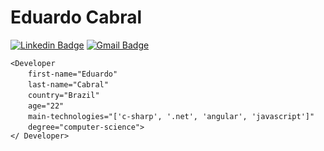 # Eduardo Cabral
[![Linkedin Badge](https://img.shields.io/badge/-eduardosbcabral-blue?style=flat-square&logo=Linkedin&logoColor=white&link=https://www.linkedin.com/in/eduardosbcabral/)](https://www.linkedin.com/in/eduardosbcabral/)
[![Gmail Badge](https://img.shields.io/badge/-eduardosbcabral@gmail.com-c14438?style=flat-square&logo=Gmail&logoColor=white&link=mailto:eduardosbcabral@gmail.com)](mailto:eduardosbcabral@gmail.com)

`<Developer`  
  `first-name="Eduardo"`   
  `last-name="Cabral"`   
  `country="Brazil"`  
  `age="22"`   
  `main-technologies="['c-sharp', '.net', 'angular', 'javascript']"`  
  `degree="computer-science">`   
`</ Developer>`
